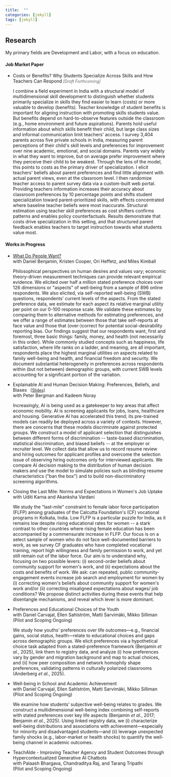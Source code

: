 ```yaml
---
title:  ""
categories: [jekyll]
tags: [jekyll]
---
```


<div class="research-page">

<h2 id="working-papers"><strong>Research</strong></h2>

<p class="fields-intro">My primary fields are Development and Labor, with a focus on education.</p>


<h4 id="job-market-paper"><strong>Job Market Paper</strong></h4>
<ul>
<li>
<div class="paper-title">Costs or Benefits? Why Students Specialize Across Skills and How Teachers Can Respond<span style="font-size: 0.9em; color: #666; font-style: italic;"> [Draft Forthcoming]</span></div>
<p class="paper-abstract">I combine a field experiment in India with a structural model of multidimensional skill development to distinguish whether students primarily specialize in skills they find easier to learn (costs) or more valuable to develop (benefits). Teacher knowledge of student benefits is important for aligning instruction with promoting skills students value. But benefits depend on hard-to-observe features outside the classroom (e.g., home environment and future aspirations). Parents hold useful information about which skills benefit their child, but large class sizes and informal communication limit teachers' access. I survey 3,404 parents across five private schools in India, measuring parent perceptions of their child's skill levels and preferences for improvement over nine academic, emotional, and social domains. Parents vary widely in what they want to improve, but on average prefer improvement where they perceive their child to be weakest. Through the lens of the model, this points to costs as the primary driver of specialization. I elicit teachers' beliefs about parent preferences and find little alignment with actual parent views, even at the classroom level. I then randomize teacher access to parent survey data via a custom-built web portal. Providing teachers information increases their accuracy about classroom preferences by 10 percentage points and shifts student specialization toward parent-prioritized skills, with effects concentrated where baseline teacher beliefs were most inaccurate. Structural estimation using teacher skill preferences as cost shifters confirms patterns and enables policy counterfactuals. Results demonstrate that costs drive specialization in this setting, and that structured parent feedback enables teachers to target instruction towards what students value most.</p>
</li>
</ul> 

<h4 id="works-in-progress"><strong>Works in Progress</strong></h4>

<ul>
<li>
<div class="paper-title"><a href="{{ site.baseurl }}/files/w33846.pdf" target="_blank">What Do People Want?</a></div>
<div class="paper-authors">with Daniel Benjamin, Kristen Cooper, Ori Heffetz, and Miles Kimball</div>
<p class="paper-abstract">Philosophical perspectives on human desires and values vary; economic theory-driven measurement techniques can provide relevant empirical evidence. We elicited over half a million stated preference choices over 126 dimensions or "aspects" of well-being from a sample of 896 online respondents. We also elicited, via self-reported well-being (SWB) questions, respondents' current levels of the aspects. From the stated preference data, we estimate for each aspect its relative marginal utility per point on our 0-100 response scale. We validate these estimates by comparing them to alternative methods for estimating preferences, and we offer a range of estimates between those that take self-reports at face value and those that (over-)correct for potential social-desirability reporting bias. Our findings suggest that our respondents want, first and foremost, three basic things: family, money, and health (not necessarily in this order). While commonly studied concepts such as happiness, life satisfaction, where life ranks on a ladder, and meaning, are all important, respondents place the highest marginal utilities on aspects related to family well-being and health, and financial freedom and security. We document substantial heterogeneity in preferences across respondents within (but not between) demographic groups, with current SWB levels accounting for a significant portion of the variation.</p>
</li>

<li>
<div class="paper-title">Explainable AI and Human Decision Making: Preferences, Beliefs, and Biases <a href="{{ site.baseurl }}/files/explainable_AI_dec2024.pdf" target="_blank" style="font-size: 0.9em; margin-left: 8px;">[Slides]</a></div>
<div class="paper-authors">with Peter Bergman and Kadeem Noray</div>
<p class="paper-abstract">Increasingly, AI is being used as a gatekeeper to key areas that affect economic mobility. AI is screening applicants for jobs, loans, healthcare and housing. Generative AI has accelerated this trend; its pre-trained models can readily be deployed across a variety of contexts. However, there are concerns that these models discriminate against protected groups. We construct a model of applicant selection that distinguishes between different forms of discrimination -- taste-based discrimination, statistical discrimination, and biased beliefs -- at the employer or recruiter level. We collect data that allow us to record resume review and hiring outcomes for applicant profiles and overcome the selection issue of observing hiring outcomes only for interviewed applicants. We compare AI decision making to the distribution of human decision makers and use the model to simulate policies such as blinding resume characteristics ("ban the box") and to build non-discriminatory screening algorithms.</p>
</li>

<li>
<div class="paper-title">Closing the Last Mile: Norms and Expectations in Women's Job Uptake</div>
<div class="paper-authors">with Uditi Karna and Akanksha Vardani</div>
<p class="paper-abstract">We study the "last-mile" constraint to female labor force participation (FLFP) among graduates of the Calcutta Foundation's (CF) vocational programs in Kolkata, India. Low FLFP is a particular puzzle for India, as it remains low despite rising educational rates for women -- a stark contrast to other countries where rising female education has been accompanied by a commensurate increase in FLFP. Our focus is on a select sample of women who do not face well-documented barriers to work, as we survey CF graduates who have completed vocational training, report high willingness and family permission to work, and yet still remain out of the labor force. Our aim is to understand why, focusing on two possible levers: (i) second-order beliefs about community support for women's work, and (ii) expectations about the costs and benefits of work. We ask: can repeated, public community-engagement events increase job search and employment for women by (i) correcting women's beliefs about community support for women's work and/or (ii) correcting misaligned expectations about wages/ job conditions? We propose distinct activities during these events that help disentangle mechanisms, and reveal which lever is more dominant.</p>
</li>

<li>
<div class="paper-title">Preferences and Educational Choices of the Youth</div>
<div class="paper-authors">with Daniel Carvajal, Ellen Sahlström, Matti Sarvimäki, Mikko Silliman</div>
<div class="paper-status">(Pilot and Scoping Ongoing)</div>
<p class="paper-abstract">
We study how youths’ preferences over life outcomes—e.g., financial gains, social status, health—relate to educational choices and gaps across demographic groups. We elicit preferences via a hypothetical choice task adapted from a stated-preference framework (Benjamin <em>et al.</em>, 2025), link them to registry data, and analyze (i) how preferences vary by gender and migration background and map to actual choices, and (ii) how peer composition and network homophily shape preferences, validating patterns in culturally polarized classrooms (Anderberg <em>et al.</em>, 2025).
</p>
</li>

<li>
<div class="paper-title">Well-being in School and Academic Achievement</div>
<div class="paper-authors">with Daniel Carvajal, Ellen Sahlström, Matti Sarvimäki, Mikko Silliman</div>
<div class="paper-status">(Pilot and Scoping Ongoing)</div>
  <p class="paper-abstract">
    We examine how students’ subjective well-being relates to grades. We construct a multidimensional well-being index combining self-reports with stated preferences over key life aspects (Benjamin <em>et al.</em>, 2017; Benjamin <em>et al.</em>, 2025). Using linked registry data, we (i) characterize well-being distributions and associations with achievement—especially for minority and disadvantaged students—and (ii) leverage unexpected family shocks (e.g., labor-market or health shocks) to quantify the well-being channel in academic outcomes.
  </p>
</li>

<li>
<div class="paper-title">TeachAIde - Improving Teacher Agency and Student Outcomes through Hypercontextualized Generative AI Chatbots</div>
<div class="paper-authors">with Palaash Bhargava, Chandraditya Raj, and Tarang Tripathi</div>
<div class="paper-status">(Pilot and Scoping Ongoing)</div>
</li>